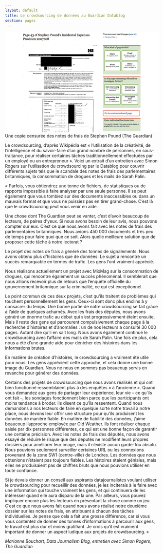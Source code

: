 ```yaml
---
layout: default
title: Le crowdsourcing de données au Guardian Datablog
section: pages
---
```


<div id="FIG0413" class="imageblock">
<div class="content">
<img alt="Une copie censurée des notes de frais de Stephen Pound" src="../figs/incoming/04-EE.png"></div>
<div class="title">Une copie censurée des notes de frais de Stephen Pound (The Guardian)</div>
</div>

Le crowdsourcing, d’après Wikipédia est « l’utilisation de la créativité, de l’intelligence et du savoir-faire d’un grand nombre de personnes, en sous-traitance, pour réaliser certaines tâches traditionnellement effectuées par un employé ou un entrepreneur ». Voici un extrait d’un entretien avec Simon Rogers sur l’utilisation du crowdsourcing par le Datablog pour couvrir différents sujets tels que le scandale des notes de frais des parlementaires britanniques, la consommation de drogues et les mails de Sarah Palin.

« Parfois, vous obtiendrez une tonne de fichiers, de statistiques ou de rapports impossible à faire analyser par une seule personne. Il se peut également que vous tombiez sur des documents inaccessibles ou dans un mauvais format et que vous ne puissiez pas en tirer grand-chose. C’est là que le crowdsourcing peut vous venir en aide.

Une chose dont The Guardian peut se vanter, c’est d’avoir beaucoup de lecteurs, de paires d’yeux. Si nous avons besoin de leur avis, nous pouvons compter sur eux. C’est ce que nous avons fait avec les notes de frais des parlementaires britanniques. Nous avions 450 000 documents et très peu de temps pour faire quoi que ce soit. Alors quelle meilleure solution que de proposer cette tâche à notre lectorat ?

Le projet des notes de frais a généré des tonnes de signalements. Nous avons obtenu plus d’histoires que de données. Le sujet a rencontré un succès remarquable en termes de trafic. Les gens l’ont vraiment apprécié.

Nous réalisons actuellement un projet avec MixMag sur la consommation de drogues, qui rencontre également un succès phénoménal. Il semblerait que nous allions recevoir plus de retours que l’enquête officielle du gouvernement britannique sur la criminalité, ce qui est exceptionnel.

Le point commun de ces deux projets, c’est qu’ils traitent de problèmes qui touchent personnellement les gens. Ceux-ci sont donc plus enclins à y consacrer du temps. Une bonne partie de notre crowdsourcing se fait grâce à l’aide de quelques acharnés. Avec les frais des députés, nous avons généré un énorme trafic au début qui s’est progressivement éteint ensuite. Mais il reste des gens qui parcourent compulsivement chaque page à la recherche d’histoires et d’anomalies : un de nos lecteurs a consulté 30 000 pages. Autant dire qu’il en sait long. Nous avons également continué le crowdsourcing avec l’affaire des mails de Sarah Palin. Une fois de plus, cela nous a été d’une grande aide pour dénicher des histoires dans les informations brutes.

En matière de création d’histoires, le crowdsourcing a vraiment été utile pour nous. Les gens apprécient cette approche, et cela donne une bonne image du Guardian. Nous ne nous en sommes pas beaucoup servis en revanche pour générer des données.

Certains des projets de crowdsourcing que nous avons réalisés et qui ont bien fonctionné ressemblaient plus à des enquêtes « à l’ancienne ». Quand vous demandez aux gens de partager leur expérience, leur vie – ce qu’ils ont fait –, les sondages fonctionnent bien parce que les participants ont moins tendance à broder. Ils disent ce qu’ils ressentent. Quand nous demandons à nos lecteurs de faire en quelque sorte notre travail à notre place, nous devons leur offrir une structure pour qu’ils produisent les données de manière fiable. En matière de fiabilité des données, j’aime beaucoup l’approche employée par Old Weather. Ils font réaliser chaque saisie par dix personnes différentes, ce qui est une bonne façon de garantir une certaine précision. Avec les notes de frais des députés, nous avons essayé de réduire le risque que des députés ne modifient leurs propres dossiers pour améliorer leur image, mais il n’existe aucun garde-fou absolu. Nous pouvions seulement surveiller certaines URL ou les connexions provenant de la zone SW1 (centre-ville) de Londres. Les données que nous obtenions n’étaient pas toujours fiables. Les histoires étaient géniales, mais elles ne produisaient pas de chiffres bruts que nous pouvions utiliser en toute confiance.

Si je devais donner un conseil aux aspirants datajournalistes voulant utiliser le crowdsourcing pour recueillir des données, je les inciterais à le faire avec une information qui touche vraiment les gens, et qui continuera de les intéresser quand elle aura disparu de la une. Par ailleurs, vous pouvez impliquer encore plus les lecteurs en présentant la chose comme un jeu. C’est ce que nous avons fait quand nous avons réalisé notre deuxième dossier sur les notes de frais, en attribuant à chacun des tâches individuelles. Je pense que cela a fait une grosse différence, car si vous vous contentez de donner des tonnes d’informations à parcourir aux gens, le travail est plus dur et moins gratifiant. Je crois qu’il est vraiment important de donner un aspect ludique aux projets de crowdsourcing. »

_Marianne Bouchart, Data Journalism Blog, entretien avec Simon Rogers, The Guardian_